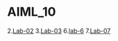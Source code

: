 # AIML_10
2.[Lab-02](https://github.com/LingampallyNandini/AIML_10/blob/main/LAB_02.ipynb)
3.[Lab-03](https://github.com/LingampallyNandini/AIML_10/blob/main/Lab_03.ipynb)
6.[lab-6](https://github.com/LingampallyNandini/AIML_10/blob/main/LAB_6.ipynb)
7.[Lab-07](https://github.com/LingampallyNandini/AIML_10/blob/main/Lab_07.ipynb)
